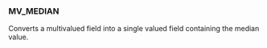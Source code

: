 <!--
This is generated by ESQL's AbstractFunctionTestCase. Do no edit it. See ../README.md for how to regenerate it.
-->

### MV_MEDIAN
Converts a multivalued field into a single valued field containing the median value.

